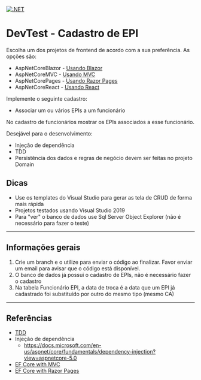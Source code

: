 [![.NET](https://github.com/cvti2018/devtest-2021/actions/workflows/dotnet.yml/badge.svg)](https://github.com/cvti2018/devtest-2021/actions/workflows/dotnet.yml)

# DevTest - Cadastro de EPI

Escolha um dos projetos de frontend de acordo com a sua preferência. As opções são:
- AspNetCoreBlazor - [Usando Blazor](https://docs.microsoft.com/en-us/aspnet/core/blazor/?view=aspnetcore-5.0)
- AspNetCoreMVC - [Usando MVC](https://docs.microsoft.com/en-us/aspnet/core/mvc/overview?view=aspnetcore-5.0)
- AspNetCorePages - [Usando Razor Pages](https://docs.microsoft.com/en-us/aspnet/core/razor-pages/?view=aspnetcore-5.0&tabs=visual-studio)
- AspNetCoreReact - [Usando React](https://docs.microsoft.com/en-us/aspnet/core/client-side/spa/react?view=aspnetcore-5.0&tabs=visual-studio)

Implemente o seguinte cadastro:

- Associar um ou vários EPIs a um funcionário

No cadastro de funcionários mostrar os EPIs associados a esse funcionário.

Desejável para o desenvolvimento:
- Injeção de dependência
- TDD
- Persistência dos dados e regras de negócio devem ser feitas no projeto Domain

## Dicas
- Use os templates do Visual Studio para gerar as tela de CRUD de forma mais rápida
- Projetos testados usando Visual Studio 2019
- Para "ver" o banco de dados use Sql Server Object Explorer (não é necessário para fazer o teste)

---
## Informações gerais

1. Crie um branch e o utilize para enviar o código ao finalizar. Favor enviar um email para avisar que o código está disponível.
2. O banco de dados já possui o cadastro de EPIs, não é necessário fazer o cadastro
3. Na tabela Funcionário EPI, a data de troca é a data que um EPI já cadastrado foi substituído por outro do mesmo tipo (mesmo CA)

---
## Referências
- [TDD](https://en.wikipedia.org/wiki/Test-driven_development)
- Injeção de dependência
    - https://docs.microsoft.com/en-us/aspnet/core/fundamentals/dependency-injection?view=aspnetcore-5.0
- [EF Core with MVC](https://docs.microsoft.com/en-us/aspnet/core/data/ef-mvc/intro?view=aspnetcore-5.0)
- [	EF Core with Razor Pages ](https://docs.microsoft.com/en-us/aspnet/core/data/ef-rp/intro?view=aspnetcore-5.0&tabs=visual-studio)
